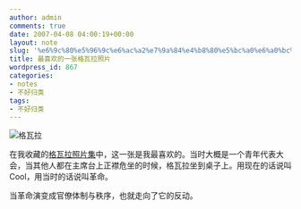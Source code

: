 ```yaml
---
author: admin
comments: true
date: 2007-04-08 04:00:19+00:00
layout: note
slug: '%e6%9c%80%e5%96%9c%e6%ac%a2%e7%9a%84%e4%b8%80%e5%bc%a0%e6%a0%bc%e7%93%a6%e6%8b%89%e7%85%a7%e7%89%87'
title: 最喜欢的一张格瓦拉照片
wordpress_id: 867
categories:
- notes
- 不好归类
tags:
- 不好归类
---
```


![格瓦拉](http://farm1.static.flickr.com/35/70233676_d574d6b4cd.jpg?v=0)

在我收藏的[格瓦拉照片集](http://www.flickr.com/photos/lookoo/sets/1510278/)中，这一张是我最喜欢的。当时大概是一个青年代表大会，当其他人都在主席台上正襟危坐的时候，格瓦拉坐到桌子上。用现在的话说叫Cool，用当时的话说叫革命。

当革命演变成官僚体制与秩序，也就走向了它的反动。
